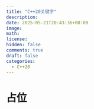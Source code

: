 ```yaml
---
title: "C++20关键字"
description: 
date: 2025-05-21T20:43:36+08:00
image: 
math: 
license: 
hidden: false
comments: true
draft: false
categories:
  - C++20
---
```


# 占位



